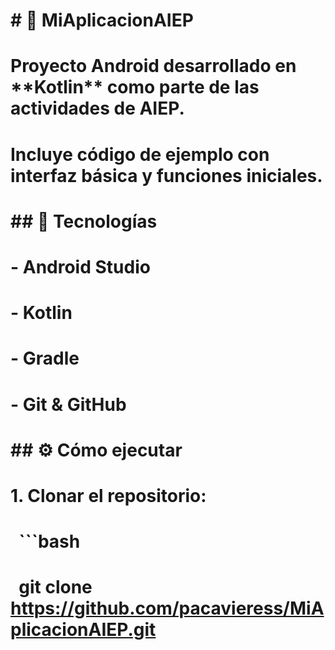 # \# 📱 MiAplicacionAIEP

# 

# Proyecto Android desarrollado en \*\*Kotlin\*\* como parte de las actividades de AIEP.  

# Incluye código de ejemplo con interfaz básica y funciones iniciales.

# 

# \## 🚀 Tecnologías

# \- Android Studio

# \- Kotlin

# \- Gradle

# \- Git \& GitHub

# 

# \## ⚙️ Cómo ejecutar

# 1\. Clonar el repositorio:

# &nbsp;  ```bash

# &nbsp;  git clone https://github.com/pacavieress/MiAplicacionAIEP.git



